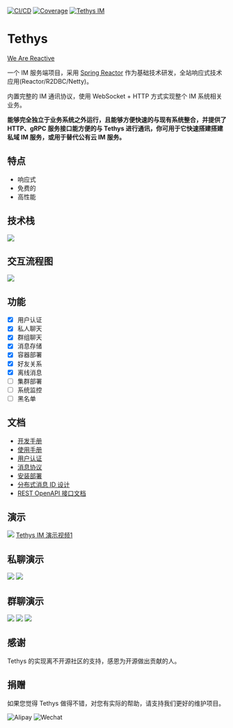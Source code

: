 [![CI/CD](https://github.com/kevin70/tethys/workflows/Tethys%20CI/CD/badge.svg)](https://github.com/kevin70/tethys/actions)
[![Coverage](https://sonarcloud.io/api/project_badges/measure?project=kevin70_tethys&metric=coverage)](https://sonarcloud.io/dashboard?id=kevin70_tethys)
[![Tethys IM](https://pub.idqqimg.com/wpa/images/group.png)](https://qm.qq.com/cgi-bin/qm/qr?k=W8UiTh5rmq4O0SZJFnnWfh3SegzTGIWo&jump_from=webapi)

# Tethys

[We Are Reactive](https://www.reactivemanifesto.org/zh-CN)

一个 IM 服务端项目，采用 [Spring Reactor](https://projectreactor.io/) 作为基础技术研发，全站响应式技术应用(Reactor/R2DBC/Netty)。

内置完整的 IM 通讯协议，使用 WebSocket + HTTP 方式实现整个 IM 系统相关业务。

**能够完全独立于业务系统之外运行，且能够方便快速的与现有系统整合，并提供了 HTTP、gRPC 服务接口能方便的与 Tethys 进行通讯，你可用于它快速搭建搭建私域 IM 服务，或用于替代公有云 IM 服务。**

## 特点

- 响应式
- 免费的
- 高性能

## 技术栈

![](docs/images/tethys-tech-stack.png)

## 交互流程图

![](docs/images/flow-20200330.png)

## 功能

- [x] 用户认证
- [x] 私人聊天
- [x] 群组聊天
- [x] 消息存储
- [x] 容器部署
- [x] 好友关系
- [x] 离线消息
- [ ] 集群部署
- [ ] 系统监控
- [ ] 黑名单

## 文档

- [开发手册](docs/dev/index.md)
- [使用手册](docs/manual/index.md)
- [用户认证](docs/design/authentication.md)
- [消息协议](docs/design/message_protocol.md)
- [安装部署](docs/deployment/install.md)
- [分布式消息 ID 设计](docs/design/message_id.md)
- [REST OpenAPI 接口文档](https://kk70.gitee.io/tethys/tethys-rest-oais/tethys-rest.html)

## 演示

![](docs/images/tethys-im-demo1.gif)
[Tethys IM 演示视频1](https://www.bilibili.com/video/BV1CN411Q7dX)

## 私聊演示

![](docs/images/p-msg-44.gif)
![](docs/images/p-msg-55.gif)

## 群聊演示

![](docs/images/g-msg-44.gif)
![](docs/images/g-msg-55.gif)
![](docs/images/g-msg-66.gif)

## 感谢

Tethys 的实现离不开源社区的支持，感恩为开源做出贡献的人。

## 捐赠

如果您觉得 Tethys 做得不错，对您有实际的帮助，请支持我们更好的维护项目。

![Alipay](docs/images/alipay_qrcode.png)
![Wechat](docs/images/wechat_qrcode.png)
